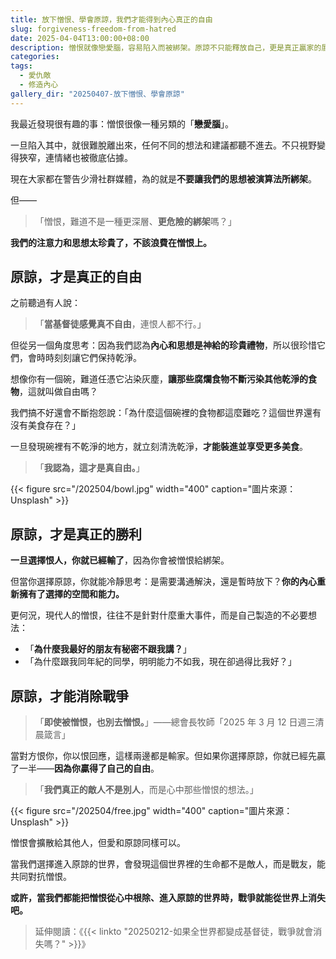 ```yaml
---
title: 放下憎恨、學會原諒，我們才能得到內心真正的自由
slug: forgiveness-freedom-from-hatred
date: 2025-04-04T13:00:00+08:00
description: 憎恨就像戀愛腦，容易陷入而被綁架。原諒不只能釋放自己，更是真正贏家的展現。
categories:
tags:
  - 愛仇敵
  - 修造內心
gallery_dir: "20250407-放下憎恨、學會原諒"
---
```


我最近發現很有趣的事：憎恨很像一種另類的「**戀愛腦**」。

一旦陷入其中，就很難脫離出來，任何不同的想法和建議都聽不進去。不只視野變得狹窄，連情緒也被徹底佔據。

現在大家都在警告少滑社群媒體，為的就是**不要讓我們的思想被演算法所綁架**。

但——

> 「憎恨，難道不是一種更深層、**更危險的綁架**嗎？」

**我們的注意力和思想太珍貴了，不該浪費在憎恨上。**

## 原諒，才是真正的自由

之前聽過有人說：

> 「**當基督徒感覺真不自由**，連恨人都不行。」

但從另一個角度思考：因為我們認為**內心和思想是神給的珍貴禮物**，所以很珍惜它們，會時時刻刻讓它們保持乾淨。

想像你有一個碗，難道任憑它沾染灰塵，**讓那些腐爛食物不斷污染其他乾淨的食物**，這就叫做自由嗎？

我們搞不好還會不斷抱怨說：「為什麼這個碗裡的食物都這麼難吃？這個世界還有沒有美食存在？」

一旦發現碗裡有不乾淨的地方，就立刻清洗乾淨，**才能裝進並享受更多美食**。

> 「**我認為，這才是真自由。**」

{{< figure src="/202504/bowl.jpg" width="400" caption="圖片來源：Unsplash" >}}

## 原諒，才是真正的勝利

**一旦選擇恨人，你就已經輸了**，因為你會被憎恨給綁架。

但當你選擇原諒，你就能冷靜思考：是需要溝通解決，還是暫時放下？**你的內心重新擁有了選擇的空間和能力。**

更何況，現代人的憎恨，往往不是針對什麼重大事件，而是自己製造的不必要想法：

- 「**為什麼我最好的朋友有秘密不跟我講？**」
- 「為什麼跟我同年紀的同學，明明能力不如我，現在卻過得比我好？」

## 原諒，才能消除戰爭

> 「**即使被憎恨，也別去憎恨。**」——總會長牧師「2025 年 3 月 12 日週三清晨箴言」

當對方恨你，你以恨回應，這樣兩邊都是輸家。但如果你選擇原諒，你就已經先贏了一半——**因為你贏得了自己的自由**。

> 「**我們真正的敵人不是別人**，而是心中那些憎恨的想法。」

{{< figure src="/202504/free.jpg" width="400" caption="圖片來源：Unsplash" >}}

憎恨會擴散給其他人，但愛和原諒同樣可以。

當我們選擇進入原諒的世界，會發現這個世界裡的生命都不是敵人，而是戰友，能共同對抗憎恨。

**或許，當我們都能把憎恨從心中根除、進入原諒的世界時，戰爭就能從世界上消失吧。**

> 延伸閱讀：《{{< linkto "20250212-如果全世界都變成基督徒，戰爭就會消失嗎？" >}}》
